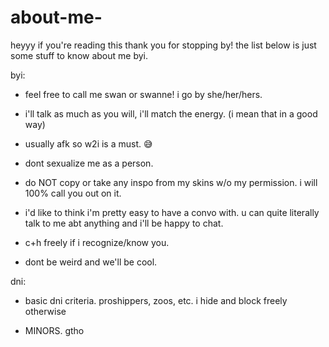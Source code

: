 # about-me-

heyyy if you're reading this thank you for stopping by! the list below is just some stuff to know about me byi.

byi:

- feel free to call me swan or swanne! i go by she/her/hers. 

- i'll talk as much as you will, i'll match the energy. (i mean that in a good way)

- usually afk so w2i is a must. 😅

- dont sexualize me as a person.

- do NOT copy or take any inspo from my skins w/o my permission. i will 100% call you out on it.

- i'd like to think i'm pretty easy to have a convo with. u can quite literally talk to me abt anything and i'll be happy to chat.

- c+h freely if i recognize/know you.

- dont be weird and we'll be cool.

dni:
  
- basic dni criteria. proshippers, zoos, etc. i hide and block freely otherwise
 
- MINORS. gtho 
